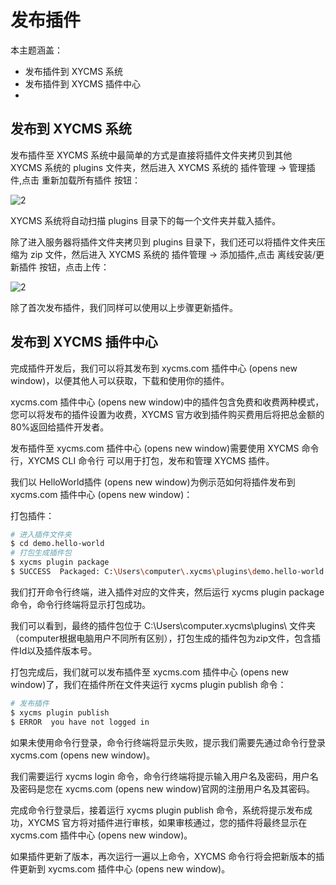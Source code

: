 # 发布插件

本主题涵盖：

- 发布插件到 XYCMS 系统
- 发布插件到 XYCMS 插件中心
- 
## 发布到 XYCMS 系统

发布插件至 XYCMS 系统中最简单的方式是直接将插件文件夹拷贝到其他 XYCMS 系统的 plugins 文件夹，然后进入 XYCMS 系统的 插件管理 -> 管理插件,点击 重新加载所有插件 按钮：

![2](/assets/img/plugin/demo/publish-01.png)

XYCMS 系统将自动扫描 plugins 目录下的每一个文件夹并载入插件。

除了进入服务器将插件文件夹拷贝到 plugins 目录下，我们还可以将插件文件夹压缩为 zip 文件，然后进入 XYCMS 系统的 插件管理 -> 添加插件,点击 离线安装/更新插件 按钮，点击上传：

![2](/assets/img/plugin/demo/publish-02.png)

除了首次发布插件，我们同样可以使用以上步骤更新插件。

## 发布到 XYCMS 插件中心

完成插件开发后，我们可以将其发布到 xycms.com 插件中心 (opens new window)，以便其他人可以获取，下载和使用你的插件。

xycms.com 插件中心 (opens new window)中的插件包含免费和收费两种模式，您可以将发布的插件设置为收费，XYCMS 官方收到插件购买费用后将把总金额的80%返回给插件开发者。

发布插件至 xycms.com 插件中心 (opens new window)需要使用 XYCMS 命令行，XYCMS CLI 命令行 可以用于打包，发布和管理 XYCMS 插件。

我们以 HelloWorld插件 (opens new window)为例示范如何将插件发布到 xycms.com 插件中心 (opens new window)：

打包插件：

``` sh
# 进入插件文件夹
$ cd demo.hello-world
# 打包生成插件包
$ xycms plugin package
$ SUCCESS  Packaged: C:\Users\computer\.xycms\plugins\demo.hello-world.1.0.0.zip (190KB)
```

我们打开命令行终端，进入插件对应的文件夹，然后运行 xycms plugin package 命令，命令行终端将显示打包成功。

我们可以看到，最终的插件包位于 C:\Users\computer\.xycms\plugins\ 文件夹（computer根据电脑用户不同所有区别），打包生成的插件包为zip文件，包含插件Id以及插件版本号。

打包完成后，我们就可以发布插件至 xycms.com 插件中心 (opens new window)了，我们在插件所在文件夹运行 xycms plugin publish 命令：

``` sh
# 发布插件
$ xycms plugin publish
$ ERROR  you have not logged in
```

如果未使用命令行登录，命令行终端将显示失败，提示我们需要先通过命令行登录 xycms.com (opens new window)。

我们需要运行 xycms login 命令，命令行终端将提示输入用户名及密码，用户名及密码是您在 xycms.com (opens new window)官网的注册用户名及其密码。

完成命令行登录后，接着运行 xycms plugin publish 命令，系统将提示发布成功，XYCMS 官方将对插件进行审核，如果审核通过，您的插件将最终显示在 xycms.com 插件中心 (opens new window)。

如果插件更新了版本，再次运行一遍以上命令，XYCMS 命令行将会把新版本的插件更新到 xycms.com 插件中心 (opens new window)。